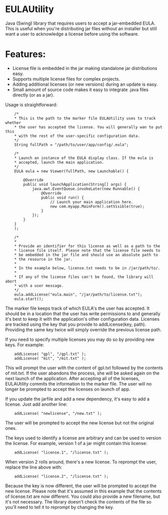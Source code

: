 EULAUtility
===========

Java (Swing) library that requires users to accept a jar-embedded EULA. This is useful when you're distributing jar files 
without an installer but still want a user to acknowledge a license before using the software. 

Features:
===========

* License file is embedded in the jar making standalone jar distributions easy.
* Supports multiple license files for complex projects.
* Adding additional licenses (or new versions) during an update is easy.
* Small amount of source code makes it easy to integrate .java files directly (or as a jar).

Usage is straightforward:

        /*
        * This is the path to the marker file EULAUtility uses to track whether 
        * the user has accepted the license. You will generally wan to put this 
        * with the rest of the user-specific configuration data.
        */
        String fullPath = "/path/to/user/app/config/.eula";

        /*
        * Launch an instance of the EULA display class. If the eula is
        * accepted, launch the main application.
        */
        EULA eula = new Viewer(fullPath, new Launchable() {

            @Override
            public void launchApplication(String[] args) {
                java.awt.EventQueue.invokeLater(new Runnable() {
                    @Override
                    public void run() {
                        // Launch your main application here.
                        new com.myapp.MainForm().setVisible(true);
                    }
                });
            }
        }
        );

        /*
        * 
        * Provide an identifier for this license as well as a path to the
        * license file itself. Please note that the license file needs to
        * be embedded in the jar file and should use an absolute path to 
        * the resource in the jar. 
        *
        * In the example below, license.txt needs to be in /jar/path/to/.
        * 
        * If any of the license files can't be found, the library will abort
        * with a user message.
        */
        eula.addLicense("eula.main", "/jar/path/to/license.txt");
        eula.start();
        
The marker file keeps track of which EULA's the user has accepted. It should be in a location that the user has write
permissions to and generally it's best to keep it with the application's other configuration data. Licenses are tracked
using the key that you provide to addLicense(key, path). Providing the same key twice will simply override the previous
license path. 

If you need to specify multiple licenses you may do so by providing new keys. For example:

        addLicense( "gpl", "/gpl.txt" );
        addLicense( "mit", "/mit.txt" );
        
This will prompt the user with the content of gpl.txt followed by the contents of mit.txt. If the user abandons the 
process, she will be asked again on the next launch of the application. After accepting all of the licenses, EULAUtility
commits the information to the marker file. The user will no longer be prompted to accept the licenses on launch of app.

If you update the jarfile and add a new dependency, it's easy to add a license. Just add another line:

        addLicense( "newlicense", "/new.txt" );
        
The user will be prompted to accept the new license but not the original ones.

The keys used to identify a license are arbitrary and can be used to version the license. For example, version 1 of a jar
might contain this license:

        addLicense( "license.1", "/license.txt" );

When version 2 rolls around, there's a new license. To reprompt the user, replace the line above with:

        addLicense( "license.2", "/license.txt" );
        
Because the key is now different, the user will be prompted to accept the new license. Please note that it's assumed in 
this example that the contents of license.txt are now different. You could also provide a new filename, but it's not
necessary. The library doesn't check the contents of the file so you'll need to tell it to reprompt by changing the
key.


